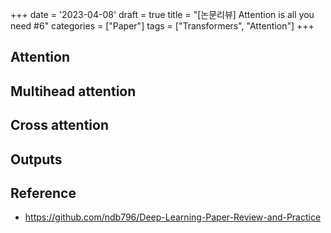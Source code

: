 +++
date = '2023-04-08'
draft = true
title =  "[논문리뷰] Attention is all you need #6"
categories = ["Paper"]
tags = ["Transformers", "Attention"]
+++

## Attention

## Multihead attention

## Cross attention

## Outputs

## Reference
- <https://github.com/ndb796/Deep-Learning-Paper-Review-and-Practice>